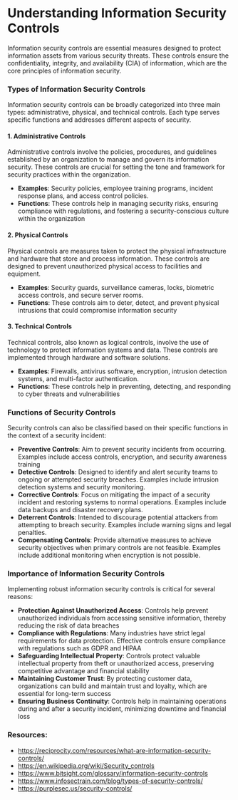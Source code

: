 # Understanding Information Security Controls

Information security controls are essential measures designed to protect information assets from various security threats. These controls ensure the confidentiality, integrity, and availability (CIA) of information, which are the core principles of information security.

### **Types of Information Security Controls**

Information security controls can be broadly categorized into three main types: administrative, physical, and technical controls. Each type serves specific functions and addresses different aspects of security.

#### **1. Administrative Controls**

Administrative controls involve the policies, procedures, and guidelines established by an organization to manage and govern its information security. These controls are crucial for setting the tone and framework for security practices within the organization.

- **Examples**: Security policies, employee training programs, incident response plans, and access control policies.
- **Functions**: These controls help in managing security risks, ensuring compliance with regulations, and fostering a security-conscious culture within the organization 

#### **2. Physical Controls**

Physical controls are measures taken to protect the physical infrastructure and hardware that store and process information. These controls are designed to prevent unauthorized physical access to facilities and equipment.

- **Examples**: Security guards, surveillance cameras, locks, biometric access controls, and secure server rooms.
- **Functions**: These controls aim to deter, detect, and prevent physical intrusions that could compromise information security 

#### **3. Technical Controls**

Technical controls, also known as logical controls, involve the use of technology to protect information systems and data. These controls are implemented through hardware and software solutions.

- **Examples**: Firewalls, antivirus software, encryption, intrusion detection systems, and multi-factor authentication.
- **Functions**: These controls help in preventing, detecting, and responding to cyber threats and vulnerabilities 

### **Functions of Security Controls**

Security controls can also be classified based on their specific functions in the context of a security incident:

- **Preventive Controls**: Aim to prevent security incidents from occurring. Examples include access controls, encryption, and security awareness training 
- **Detective Controls**: Designed to identify and alert security teams to ongoing or attempted security breaches. Examples include intrusion detection systems and security monitoring.
- **Corrective Controls**: Focus on mitigating the impact of a security incident and restoring systems to normal operations. Examples include data backups and disaster recovery plans.
- **Deterrent Controls**: Intended to discourage potential attackers from attempting to breach security. Examples include warning signs and legal penalties.
- **Compensating Controls**: Provide alternative measures to achieve security objectives when primary controls are not feasible. Examples include additional monitoring when encryption is not possible.

### **Importance of Information Security Controls**

Implementing robust information security controls is critical for several reasons:

- **Protection Against Unauthorized Access**: Controls help prevent unauthorized individuals from accessing sensitive information, thereby reducing the risk of data breaches
- **Compliance with Regulations**: Many industries have strict legal requirements for data protection. Effective controls ensure compliance with regulations such as GDPR and HIPAA
- **Safeguarding Intellectual Property**: Controls protect valuable intellectual property from theft or unauthorized access, preserving competitive advantage and financial stability
- **Maintaining Customer Trust**: By protecting customer data, organizations can build and maintain trust and loyalty, which are essential for long-term success
- **Ensuring Business Continuity**: Controls help in maintaining operations during and after a security incident, minimizing downtime and financial loss


### Resources:
- https://reciprocity.com/resources/what-are-information-security-controls/
- https://en.wikipedia.org/wiki/Security_controls
- https://www.bitsight.com/glossary/information-security-controls
- https://www.infosectrain.com/blog/types-of-security-controls/
- https://purplesec.us/security-controls/
